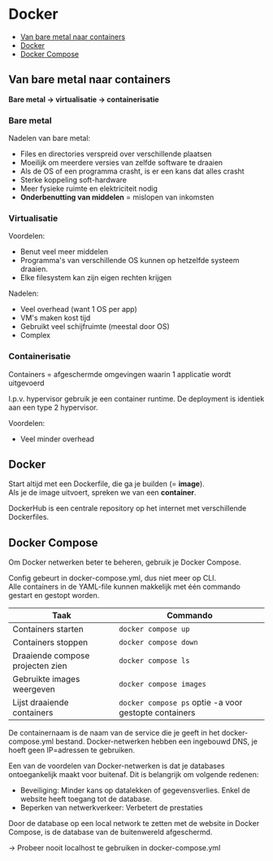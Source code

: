 # Docker

- [Van bare metal naar containers](#van-bare-metal-naar-containers)
- [Docker](#docker-1)
- [Docker Compose](#docker-compose)

## Van bare metal naar containers

**Bare metal -> virtualisatie -> containerisatie** 

### Bare metal
Nadelen van bare metal:
- Files en directories verspreid over verschillende plaatsen
- Moeilijk om meerdere versies van zelfde software te draaien
- Als de OS of een programma crasht, is er een kans dat alles crasht
- Sterke koppeling soft-hardware
- Meer fysieke ruimte en elektriciteit nodig
- **Onderbenutting van middelen** = mislopen van inkomsten

### Virtualisatie
Voordelen:
- Benut veel meer middelen
- Programma's van verschillende OS kunnen op hetzelfde systeem draaien.
- Elke filesystem kan zijn eigen rechten krijgen

Nadelen:
- Veel overhead (want 1 OS per app)
- VM's maken kost tijd
- Gebruikt veel schijfruimte (meestal door OS)
- Complex

### Containerisatie

Containers = afgeschermde omgevingen waarin 1 applicatie wordt uitgevoerd

I.p.v. hypervisor gebruik je een container runtime. De deployment is identiek aan een type 2 hypervisor.

Voordelen:
- Veel minder overhead

## Docker

Start altijd met een Dockerfile, die ga je builden (= **image**). <br> Als je de image uitvoert, spreken we van een **container**.

DockerHub is een centrale repository op het internet met verschillende Dockerfiles.

## Docker Compose

Om Docker netwerken beter te beheren, gebruik je Docker Compose.

Config gebeurt in docker-compose.yml, dus niet meer op CLI.<br> Alle containers in de YAML-file kunnen makkelijk met één commando gestart en gestopt worden.

|Taak|Commando|
|----|--------|
|Containers starten| `docker compose up`|
|Containers stoppen|`docker compose down`|
|Draaiende compose projecten zien|`docker compose ls`|
|Gebruikte images weergeven|`docker compose images`|
|Lijst draaiende containers|`docker compose ps` optie -a voor gestopte containers|

De containernaam is de naam van de service die je geeft in het docker-compose.yml bestand. Docker-netwerken hebben een ingebouwd DNS, je hoeft geen IP=adressen te gebruiken.

Een van de voordelen van Docker-netwerken is dat je databases ontoegankelijk maakt voor buitenaf. Dit is belangrijk om volgende redenen:
- Beveiliging: Minder kans op datalekken of gegevensverlies. Enkel de website heeft toegang tot de database.
- Beperken van netwerkverkeer: Verbetert de prestaties

Door de database op een local network te zetten met de website in Docker Compose, is de database van de buitenwereld afgeschermd.

-> Probeer nooit localhost te gebruiken in docker-compose.yml